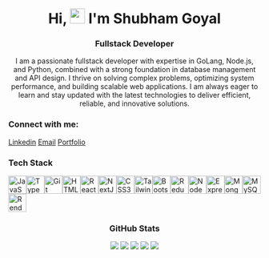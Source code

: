 <h1 align="center">Hi, <img height='30px' src='https://user-images.githubusercontent.com/18350557/176309783-0785949b-9127-417c-8b55-ab5a4333674e.gif' /> I'm Shubham Goyal</h1>

<h3 align="center">Fullstack Developer</h3>

<div align="center">
  <p>I am a passionate fullstack developer with expertise in GoLang, Node.js, and Python, combined with a strong foundation in database management and API design. I thrive on solving complex problems, optimizing system performance, and building scalable web applications. I am always eager to learn and stay updated with the latest technologies to deliver efficient, reliable, and innovative solutions.</p>
</div>

<h3 align="left">Connect with me:</h3>
<p align="left">
<a href="https://linkedin.com/in/shubgoyal23" target="blank">Linkedin</a>
<a href="mailto:hello@shubhamgoyal.dev" target="blank">Email</a>
<a href="https://shubhamgoyal.dev" target="blank">Portfolio</a>
</p>

<h3 align="left">Tech Stack</h3>
<p align="left">

<link rel="stylesheet" type='text/css' href="https://cdn.jsdelivr.net/gh/devicons/devicon@latest/devicon.min.css" />
<a href="https://developer.mozilla.org/en-US/docs/Web/JavaScript" target="_blank" rel="noreferrer"><img src="https://raw.githubusercontent.com/danielcranney/readme-generator/main/public/icons/skills/javascript-colored.svg" width="36" height="36" alt="JavaScript" /></a><a href="https://www.typescriptlang.org/" target="_blank" rel="noreferrer"><img src="https://raw.githubusercontent.com/danielcranney/readme-generator/main/public/icons/skills/typescript-colored.svg" width="36" height="36" alt="TypeScript" /></a><a href="https://git-scm.com/" target="_blank" rel="noreferrer"><img src="https://raw.githubusercontent.com/danielcranney/readme-generator/main/public/icons/skills/git-colored.svg" width="36" height="36" alt="Git" /></a><a href="https://developer.mozilla.org/en-US/docs/Glossary/HTML5" target="_blank" rel="noreferrer"><img src="https://raw.githubusercontent.com/danielcranney/readme-generator/main/public/icons/skills/html5-colored.svg" width="36" height="36" alt="HTML5" /></a><a href="https://reactjs.org/" target="_blank" rel="noreferrer"><img src="https://raw.githubusercontent.com/danielcranney/readme-generator/main/public/icons/skills/react-colored.svg" width="36" height="36" alt="React" /></a><a href="https://nextjs.org/docs" target="_blank" rel="noreferrer"><img src="https://raw.githubusercontent.com/danielcranney/readme-generator/main/public/icons/skills/nextjs-colored.svg" width="36" height="36" alt="NextJs" /></a><a href="https://www.w3.org/TR/CSS/#css" target="_blank" rel="noreferrer"><img src="https://raw.githubusercontent.com/danielcranney/readme-generator/main/public/icons/skills/css3-colored.svg" width="36" height="36" alt="CSS3" /></a><a href="https://tailwindcss.com/" target="_blank" rel="noreferrer"><img src="https://raw.githubusercontent.com/danielcranney/readme-generator/main/public/icons/skills/tailwindcss-colored.svg" width="36" height="36" alt="TailwindCSS" /></a><a href="https://getbootstrap.com/" target="_blank" rel="noreferrer"><img src="https://raw.githubusercontent.com/danielcranney/readme-generator/main/public/icons/skills/bootstrap-colored.svg" width="36" height="36" alt="Bootstrap" /></a><a href="https://redux.js.org/" target="_blank" rel="noreferrer"><img src="https://raw.githubusercontent.com/danielcranney/readme-generator/main/public/icons/skills/redux-colored.svg" width="36" height="36" alt="Redux" /></a><a href="https://nodejs.org/en/" target="_blank" rel="noreferrer"><img src="https://raw.githubusercontent.com/danielcranney/readme-generator/main/public/icons/skills/nodejs-colored.svg" width="36" height="36" alt="NodeJS" /></a><a href="https://expressjs.com/" target="_blank" rel="noreferrer"><img src="https://raw.githubusercontent.com/danielcranney/readme-generator/main/public/icons/skills/express-colored.svg" width="36" height="36" alt="Express" /></a><a href="https://www.mongodb.com/" target="_blank" rel="noreferrer"><img src="https://raw.githubusercontent.com/danielcranney/readme-generator/main/public/icons/skills/mongodb-colored.svg" width="36" height="36" alt="MongoDB" /></a><a href="https://www.mysql.com/" target="_blank" rel="noreferrer"><img src="https://raw.githubusercontent.com/danielcranney/readme-generator/main/public/icons/skills/mysql-colored.svg" width="36" height="36" alt="MySQL" /></a><a href="https://render.com/" target="_blank" rel="noreferrer"><img src="https://raw.githubusercontent.com/danielcranney/readme-generator/main/public/icons/skills/render-colored.svg" width="36" height="36" alt="Render" /></a>
</p>


<div>
<h3 align="center">GitHub Stats</h3>
<p align="center">
<img src="http://github-profile-summary-cards.vercel.app/api/cards/profile-details?username=shubgoyal23&theme=aura">
<img src="http://github-profile-summary-cards.vercel.app/api/cards/most-commit-language?username=shubgoyal23&theme=aura">
<img src="http://github-profile-summary-cards.vercel.app/api/cards/repos-per-language?username=shubgoyal23&theme=aura">
<img src="http://github-profile-summary-cards.vercel.app/api/cards/stats?username=shubgoyal23&theme=aura">
<img src="http://github-profile-summary-cards.vercel.app/api/cards/productive-time?username=shubgoyal23&theme=aura&utcOffset=8">
</p>
</div>
